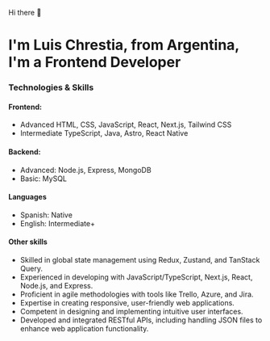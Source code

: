 Hi there 👋
# I'm Luis Chrestia, from Argentina, I'm a Frontend Developer

### Technologies & Skills
#### Frontend:
- Advanced
  HTML, CSS, JavaScript, React, Next.js, Tailwind CSS
- Intermediate
  TypeScript, Java, Astro, React Native
#### Backend:
- Advanced: Node.js, Express, MongoDB
- Basic: MySQL
#### Languages
- Spanish: Native
- English: Intermediate+
#### Other skills
- Skilled in global state management using Redux, Zustand, and TanStack Query.
- Experienced in developing with JavaScript/TypeScript, Next.js, React, Node.js, and Express.
- Proficient in agile methodologies with tools like Trello, Azure, and Jira.
- Expertise in creating responsive, user-friendly web applications.
- Competent in designing and implementing intuitive user interfaces.
- Developed and integrated RESTful APIs, including handling JSON files to enhance web application functionality.




<!--
**chLuis/chLuis** is a ✨ _special_ ✨ repository because its `README.md` (this file) appears on your GitHub profile.

Here are some ideas to get you started:

- 🔭 I’m currently working on ...
- 🌱 I’m currently learning ...
- 👯 I’m looking to collaborate on ...
- 🤔 I’m looking for help with ...
- 💬 Ask me about ...
- 📫 How to reach me: ...
- 😄 Pronouns: ...
- ⚡ Fun fact: ...
-->
